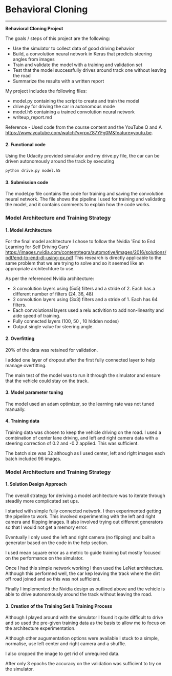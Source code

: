 # **Behavioral Cloning** 
---

**Behavioral Cloning Project**

The goals / steps of this project are the following:
* Use the simulator to collect data of good driving behavior
* Build, a convolution neural network in Keras that predicts steering angles from images
* Train and validate the model with a training and validation set
* Test that the model successfully drives around track one without leaving the road
* Summarize the results with a written report


[//]: # (Image References)

[image1]: ./examples/placeholder.png "Model Visualization"
[image2]: ./examples/placeholder.png "Grayscaling"
[image3]: ./examples/placeholder_small.png "Recovery Image"
[image4]: ./examples/placeholder_small.png "Recovery Image"
[image5]: ./examples/placeholder_small.png "Recovery Image"
[image6]: ./examples/placeholder_small.png "Normal Image"
[image7]: ./examples/placeholder_small.png "Flipped Image"


My project includes the following files:
* model.py containing the script to create and train the model
* drive.py for driving the car in autonomous mode
* model.h5 containing a trained convolution neural network 
* writeup_report.md 

Reference - Used code from the course content and the YouTube Q and A https://www.youtube.com/watch?v=rpxZ87YFg0M&feature=youtu.be.

#### 2. Functional code
Using the Udacity provided simulator and my drive.py file, the car can be driven autonomously around the track by executing 
```sh
python drive.py model.h5
```
#### 3. Submission code 

The model.py file contains the code for training and saving the convolution neural network. The file shows the pipeline I used for training and validating the model, and it contains comments to explain how the code works.

### Model Architecture and Training Strategy

#### 1. Model Architecture

For the final model architecture I chose to follow the Nvidia 'End to End Learning for Self Driving Cars' https://images.nvidia.com/content/tegra/automotive/images/2016/solutions/pdf/end-to-end-dl-using-px.pdf
This research is directly applicable to the same problem that we are trying to solve and so it seemed like an appropriate architechture to use.

As per the referenced Nvidia architecture:
* 3 convolution layers using (5x5) filters and a stride of 2. Each has a different number of filters (24, 36, 48)
* 2 convolution layers using (3x3) filters and a stride of 1. Each has 64 filters.
* Each convolutional layers used a relu activition to add non-linearity and aide speed of training.  
* Fully connected layers (100, 50 , 10 hidden nodes)
* Output single value for steering angle. 


#### 2. Overfitting

20% of the data was retained for validation. 

I added one layer of dropout after the first fully connected layer to help manage overfitting. 

The main test of the model was to run it through the simulator and ensure that the vehicle could stay on the track.

#### 3. Model parameter tuning

The model used an adam optimizer, so the learning rate was not tuned manually.

#### 4. Training data

Training data was chosen to keep the vehicle driving on the road. I used a combination of center lane driving, and left and right camera data with a steering correction of 0.2 and -0.2 applied. This was sufficient. 

The batch size was 32 although as I used center, left and right images each batch included 96 images.

### Model Architecture and Training Strategy

#### 1. Solution Design Approach

The overall strategy for deriving a model architecture was to iterate through steadily more complicated set ups. 

I started with simple fully connected network. I then experimented getting the pipeline to work. This involved experimenting with the left and right camera and flipping images.
It also involved trying out different generators so that I would not get a memory error.

Eventually I only used the left and right camera (no flipping) and built a generator based on the code in the help section.

I used mean square error as a metric to guide training but mostly focused on the performance on the simulator.

Once I had this simple network working I then used the LeNet architecture. Although this performed well, the car kep leaving the track where the dirt off road joined and so this was not sufficient. 

Finally I implemented the Nvidia design as outlined above and the vehicle is able to drive autonomously around the track without leaving the road.


#### 3. Creation of the Training Set & Training Process

Although I played around with the simulator I found it quite difficult to drive and so used the pre-given training data as the basis to allow me to focus on the architecture experimentation. 

Although other augumentation options were available I stuck to a simple, normalise, use left center and right camera and a shuffle. 

I also cropped the image to get rid of unrequired data. 

After only 3 epochs the accuracy on the validation was sufficient to try on the simulator. 
